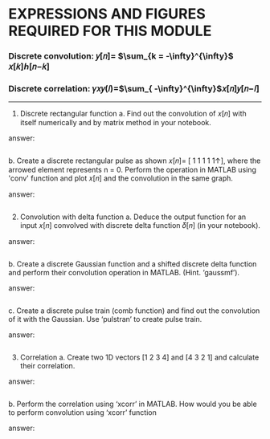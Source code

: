 # EXPRESSIONS AND FIGURES REQUIRED FOR THIS MODULE
### Discrete convolution: 𝑦[𝑛]= $\sum_{k = -\infty}^{\infty}$ 𝑥[𝑘]ℎ[𝑛−𝑘]
### Discrete correlation: 𝛾𝑥𝑦(𝑙)=$\sum_{ -\infty}^{\infty}$𝑥[𝑛]𝑦[𝑛−𝑙]

***

1. Discrete rectangular function
a. Find out the convolution of 𝑥[𝑛] with itself numerically and by matrix method in your notebook.

answer:
```Matlab
```
b. Create a discrete rectangular pulse as shown 𝑥[𝑛]= [ 1 1 1 1 1↑], where the arrowed element represents n = 0. Perform the operation in MATLAB using 'conv' function and plot 𝑥[𝑛] and the convolution in the same graph.

answer:
```Matlab
```
2. Convolution with delta function
a. Deduce the output function for an input 𝑥[𝑛] convolved with discrete delta function 𝛿[𝑛] (in your notebook).

answer:
```Matlab
```
b. Create a discrete Gaussian function and a shifted discrete delta function and perform their convolution operation in MATLAB. (Hint. ‘gaussmf’).

answer:
```Matlab
```
c. Create a discrete pulse train (comb function) and find out the convolution of it with the Gaussian. Use ‘pulstran’ to create pulse train.

answer:
```Matlab
```
3. Correlation
a. Create two 1D vectors [1 2 3 4] and [4 3 2 1] and calculate their correlation.

answer:
```Matlab
```
b. Perform the correlation using ‘xcorr’ in MATLAB. How would you be able to perform convolution using ‘xcorr’ function

answer:
```Matlab
```